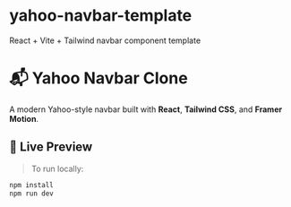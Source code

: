 # yahoo-navbar-template
React + Vite + Tailwind navbar component template
# 📬 Yahoo Navbar Clone

A modern Yahoo-style navbar built with **React**, **Tailwind CSS**, and **Framer Motion**.

## 🚀 Live Preview

> To run locally:

```bash
npm install
npm run dev
